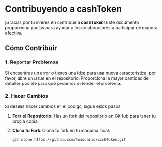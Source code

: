 # Contribuyendo a cashToken

¡Gracias por tu interés en contribuir a **cashToken**! Este documento proporciona pautas para ayudar a los colaboradores a participar de manera efectiva.

## Cómo Contribuir

### 1. Reportar Problemas

Si encuentras un error o tienes una idea para una nueva característica, por favor, abre un *issue* en el repositorio. Proporciona la mayor cantidad de detalles posible para que podamos entender el problema.

### 2. Hacer Cambios

Si deseas hacer cambios en el código, sigue estos pasos:

1. **Fork el Repositorio**: Haz un fork del repositorio en GitHub para tener tu propia copia.
   
2. **Clona tu Fork**: Clona tu fork en tu máquina local:

   ```bash
   git clone https://github.com/tuusuario/cashToken.git

